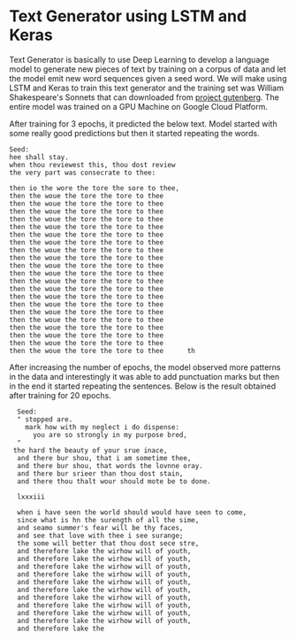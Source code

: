 # Text Generator using LSTM and Keras
Text Generator is basically to use Deep Learning to develop a language model to generate new pieces of text by training on a corpus of data 
and let the model emit new word sequences given a seed word.
We will make using LSTM and Keras to train this text generator and the training set was William Shakespeare's Sonnets that can downloaded
from [project gutenberg](http://www.gutenberg.org/ebooks/1041?msg=welcome_stranger). The entire model was trained on a GPU Machine on Google
Cloud Platform.

After training for 3 epochs, it predicted the below text. Model started with some really good predictions but then it started repeating
the words.

    Seed:
    hee shall stay.
    when thou reviewest this, thou dost review
    the very part was consecrate to thee: 

    then io the wore the tore the sore to thee,
    then the woue the tore the tore to thee      
    then the woue the tore the tore to thee      
    then the woue the tore the tore to thee      
    then the woue the tore the tore to thee      
    then the woue the tore the tore to thee      
    then the woue the tore the tore to thee      
    then the woue the tore the tore to thee      
    then the woue the tore the tore to thee      
    then the woue the tore the tore to thee      
    then the woue the tore the tore to thee      
    then the woue the tore the tore to thee     
    then the woue the tore the tore to thee      
    then the woue the tore the tore to thee      
    then the woue the tore the tore to thee      
    then the woue the tore the tore to thee      
    then the woue the tore the tore to thee      
    then the woue the tore the tore to thee      
    then the woue the tore the tore to thee      
    then the woue the tore the tore to thee      
    then the woue the tore the tore to thee      
    then the woue the tore the tore to thee      th
    
After increasing the number of epochs, the model observed more patterns in the data and interestingly it was able to add 
punctuation marks but then in the end it started repeating the sentences. Below is the result obtained after training for
20 epochs.
```
  Seed:
  " stopped are.
    mark how with my neglect i do dispense:
      you are so strongly in my purpose bred,
  "
 the hard the beauty of your srue inace,
  and there bur shou, that i am sometime thee,
  and there bur shou, that words the lovnne oray.
  and there bur srieer than thou dost stain,
  and there thou thalt wour should mote be to done.

  lxxxiii

  when i have seen the world should would have seen to come,
  since what is hn the surength of all the sime,
  and seamo summer's fear will be thy faces,
  and see that love with thee i see surange;
  the some will better that thou dost sece stre,
  and therefore lake the wirhow will of youth,
  and therefore lake the wirhow will of youth,
  and therefore lake the wirhow will of youth,
  and therefore lake the wirhow will of youth,
  and therefore lake the wirhow will of youth,
  and therefore lake the wirhow will of youth,
  and therefore lake the wirhow will of youth,
  and therefore lake the wirhow will of youth,
  and therefore lake the wirhow will of youth,
  and therefore lake the wirhow will of youth,
  and therefore lake the
  ```

